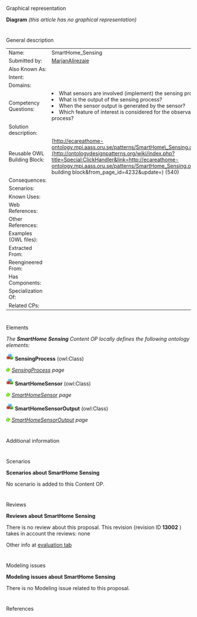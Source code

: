 # 

 Graphical representation



__Diagram__ 
_(this article has no graphical representation)_ 




# 

 General description




|  |  |
| --- | --- |
|  Name:  |  SmartHome\_Sensing  |
|  Submitted by:  | [MarjanAlirezaie](../User/MarjanAlirezaie "User:MarjanAlirezaie")  |
|  Also Known As:  |  |
|  Intent:  |  |
|  Domains:  |  |
|  Competency Questions:  | <li>       What sensors are involved (implement) the sensing process?      </li><li>       What is the output of the sensing process?      </li><li>       When the sensor output is generated by the sensor?      </li><li>       Which feature of interest is considered for the observation (sensing) process?      </li> |
|  Solution description:  |  |
|  Reusable OWL Building Block:  | [http://ecareathome-ontology.mpi.aass.oru.se/patterns/SmartHome\_Sensing.owl](http://ontologydesignpatterns.org/wiki/index.php?title=Special:ClickHandler&link=http://ecareathome-ontology.mpi.aass.oru.se/patterns/SmartHome_Sensing.owl&message=OWL building block&from_page_id=4232&update=)  (540)  |
|  Consequences:  |  |
|  Scenarios:  |  |
|  Known Uses:  |  |
|  Web References:  |  |
|  Other References:  |  |
|  Examples (OWL files):  |  |
|  Extracted From:  |  |
|  Reengineered From:  |  |
|  Has Components:  |  |
|  Specialization Of:  |  |
|  Related CPs:  |  |



  





# 

 Elements



_The
 __SmartHome Sensing__ 
 Content OP locally defines the following ontology elements:_ 





[![Class](public/images/thumb/2/27/Class.gif/20px-Class.gif)](../Image/Class.gif "Class")
__SensingProcess__ 
 (owl:Class)
 
[![](public/images/thumb/8/87/ArrowRight.gif/11px-ArrowRight.gif)](../Image/ArrowRight.gif "ArrowRight.gif")
_[SensingProcess](../Submissions/SmartHome_Sensing/SensingProcess "Submissions:SmartHome Sensing/SensingProcess") 
 page_ 



[![Class](public/images/thumb/2/27/Class.gif/20px-Class.gif)](../Image/Class.gif "Class")
__SmartHomeSensor__ 
 (owl:Class)
 
[![](public/images/thumb/8/87/ArrowRight.gif/11px-ArrowRight.gif)](../Image/ArrowRight.gif "ArrowRight.gif")
_[SmartHomeSensor](../Submissions/SmartHome_Sensing/SmartHomeSensor "Submissions:SmartHome Sensing/SmartHomeSensor") 
 page_ 



[![Class](public/images/thumb/2/27/Class.gif/20px-Class.gif)](../Image/Class.gif "Class")
__SmartHomeSensorOutput__ 
 (owl:Class)
 
[![](public/images/thumb/8/87/ArrowRight.gif/11px-ArrowRight.gif)](../Image/ArrowRight.gif "ArrowRight.gif")
_[SmartHomeSensorOutput](../Submissions/SmartHome_Sensing/SmartHomeSensorOutput "Submissions:SmartHome Sensing/SmartHomeSensorOutput") 
 page_ 


# 

 Additional information



# 

 Scenarios




__Scenarios about SmartHome Sensing__ 


 No scenario is added to this Content OP.
 




# 

 Reviews




__Reviews about SmartHome Sensing__ 


 There is no review about this proposal.
This revision (revision ID
 __13002__ 
 ) takes in account the reviews: none
 



 Other info at
 [evaluation tab](http://ontologydesignpatterns.org/wiki/index.php?title=Submissions:SmartHome_Sensing&action=evaluation "http://ontologydesignpatterns.org/wiki/index.php?title=Submissions:SmartHome_Sensing&action=evaluation") 





# 

 Modeling issues




__Modeling issues about SmartHome Sensing__ 


 There is no Modeling issue related to this proposal.
 




# 

 References